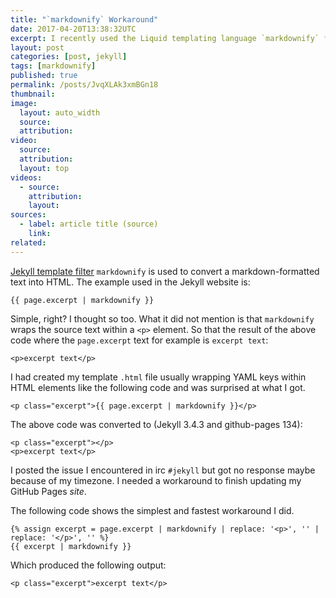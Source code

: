 ```yaml
---
title: "`markdownify` Workaround"
date: 2017-04-20T13:38:32UTC
excerpt: I recently used the Liquid templating language `markdownify` filter to convert a markdown-formatted text into HTML and was surprised at the seemingly weird output.
layout: post
categories: [post, jekyll]
tags: [markdownify]
published: true
permalink: /posts/JvqXLAk3xmBGn18
thumbnail:
image:
  layout: auto_width
  source: 
  attribution: 
video:
  source: 
  attribution: 
  layout: top
videos:
  - source: 
    attribution: 
    layout: 
sources:
  - label: article title (source)
    link:
related:
---
```


[Jekyll template filter] `markdownify` is used to convert a markdown-formatted text into HTML. The example used in the Jekyll website is:

    {{ page.excerpt | markdownify }}

Simple, right? I thought so too. What it did not mention is that `markdownify` wraps the source text within a `<p>` element. So that the result of the above code where the `page.excerpt` text for example is `excerpt text`:

    <p>excerpt text</p>
    
I had created my template `.html` file usually wrapping YAML keys within HTML elements like the following code and was surprised at what I got.

    <p class="excerpt">{{ page.excerpt | markdownify }}</p>
    
The above code was converted to (Jekyll 3.4.3 and github-pages 134):

    <p class="excerpt"></p>
    <p>excerpt text</p>

I posted the issue I encountered in irc `#jekyll` but got no response maybe because of my timezone.
I needed a workaround to finish updating my GitHub Pages _site_.

The following code shows the simplest and fastest workaround I did.
    
    {% assign excerpt = page.excerpt | markdownify | replace: '<p>', '' | replace: '</p>', '' %}
    {{ excerpt | markdownify }}

Which produced the following output:

    <p class="excerpt">excerpt text</p>

[Jekyll template filter]: https://jekyllrb.com/docs/templates/
